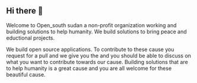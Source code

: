 ## Hi there 👋
Welcome to Open_south sudan a non-profit organization working and building solutions to help humanity.
We build solutions to bring peace and eductional projects.

We build open source applications.
To contribute to these cause you request for a pull and we give you the and you should be able to discuss on what you want to contribute towards our cause.
Building solutions that are to help humanity is a great cause and you are all welcome for these beautiful cause.



<!--

**Here are some ideas to get you started:**

🙋‍♀️ A short introduction - what is your organization all about?
🌈 Contribution guidelines - how can the community get involved?
👩‍💻 Useful resources - where can the community find your docs? Is there anything else the community should know?
🍿 Fun facts - what does your team eat for breakfast?
🧙 Remember, you can do mighty things with the power of [Markdown](https://docs.github.com/github/writing-on-github/getting-started-with-writing-and-formatting-on-github/basic-writing-and-formatting-syntax)
-->
